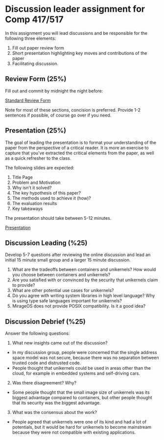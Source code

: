 # Discussion leader assignment for Comp 417/517

In this assignment you will lead discussions and be
responsible for the following three elements:

1. Fill out paper review form
2. Short presentation highlighting key moves and
   contributions of the paper 
3. Facilitating discussion. 
 
## Review Form (25%)

Fill out and commit by midnight the night before: 

[Standard Review Form](./review.md)

Note for most of these sections, concision is preferred.
Provide 1-2 sentences if possible, of course go over if you
need.

## Presentation (25%)

The goal of leading the presentation is to format your
understanding of the paper from the perspective of a
critical reader. It is more an exercise to capture that
you've extracted the critical elements from the paper, as
well as a quick refresher to the class. 

The following slides are expected:

1. Title Page
2. Problem and Motivation
3. Why isn't it solved?
4. The key hypothesis of this paper?
5. The methods used to achieve it (how)?
6. The evaluation results
7. Key takeaways

The presentation should take between 5-12 minutes.

[Presentation](./unikernel.pdf)

## Discussion Leading (%25)

Develop 5-7 questions after reviewing the online discussion
and lead an initial 15 minute small group and a larger 15
minute discussion.

1. What are the tradeoffs between containers and unikernels? How would you choose between containers and unikernels?
2. Are you satisfied with or convinced by the security that unikernels claim to provide?
3. What are other potential use cases for unikernels?
4. Do you agree with writing system libraries in high level language? Why is using type safe languages important for unikernels?
5. MirageOS does not provide POSIX compatibility. Is it a good idea?

## Discussion Debrief (%25)

Answer the following questions: 

1. What new insights came out of the discussion?
- In my discussion group, people were concerned that the single address space model was not secure, because there was no separation between trusted code and distrusted code.
- People thought that unikernels could be used in areas other than the cloud, for example in embedded systems and self-driving cars.
2. Was there disagreement? Why? 
- Some people thought that the small image size of unikernels was its biggest advantage compared to containers, but other people thought that its security was the biggest advantage.
3. What was the consensus about the work?
- People agreed that unikernels were one of its kind and had a lot of potentials, but it would be hard for unikernels to become mainstream because they were not compatible with existing applications.

